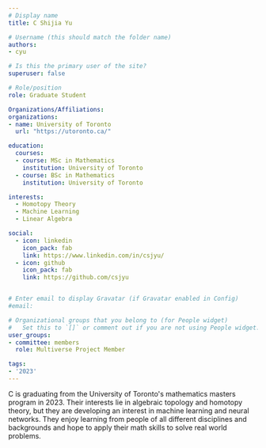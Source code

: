 ```yaml
---
# Display name
title: C Shijia Yu

# Username (this should match the folder name)
authors:
- cyu

# Is this the primary user of the site?
superuser: false

# Role/position
role: Graduate Student

Organizations/Affiliations:
organizations:
- name: University of Toronto
  url: "https://utoronto.ca/"

education:
  courses:
  - course: MSc in Mathematics
    institution: University of Toronto
  - course: BSc in Mathematics
    institution: University of Toronto

interests:
  - Homotopy Theory
  - Machine Learning
  - Linear Algebra

social:
  - icon: linkedin
    icon_pack: fab
    link: https://www.linkedin.com/in/csjyu/
  - icon: github
    icon_pack: fab
    link: https://github.com/csjyu


# Enter email to display Gravatar (if Gravatar enabled in Config)
#email:

# Organizational groups that you belong to (for People widget)
#   Set this to `[]` or comment out if you are not using People widget.
user_groups:
- committee: members
  role: Multiverse Project Member

tags:
- '2023'
---
```

C is graduating from the University of Toronto's mathematics masters program in
2023. Their interests lie in algebraic topology and homotopy theory, but they
are developing an interest in machine learning and neural networks. They
enjoy learning from people of all different disciplines and backgrounds
and hope to apply their math skills to solve real world problems.

